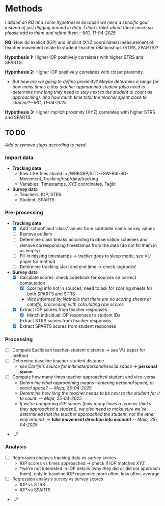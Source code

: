 # Methods

*I added an RQ and some hypotheses because we need a specific goal instead of just digging around in data. I didn't think about these much so please add to them and refine them.--MC, 11-04-2025*  

**RQ:** How do explicit (IOP) and implicit (XYZ coordinates) measurement of teacher movement relate to student-teacher relationships (STRS, SPARTS)?

**Hypothesis 1:** Higher IOP positively correlates with higher STRS and SPARTS.

**Hypothesis 2:** Higher IOP positively correlates with closer proximity. 
* *But how are we going to define proximity? Maybe determine a range for how many times a day teacher approached student (also need to determine how long they need to stay next to the student to count as approaching), and how much time total the teacher spent close to student?--MC, 11-04-2025*

**Hypothesis 3:** Higher implicit proximity (XYZ) correlates with higher STRS and SPARTS.

## TO DO

*Add or remove steps according to need.*

### Import data
* **Tracking data**
    * Raw CSV files stored in /WRKGRP/STD-FSW-BSI-SD-Movement_Tracking/dsp/data/tracking
    * Variables: Timestamps, XYZ coordinates, TagId
* **Survey data**
    * Teachers: IOP, STRS
    * Student: SPARTS
### Pre-processing
* **Tracking data**
    * [x] Add 'school' and 'class' values from subfolder name as key values
    * [ ] Remove outliers
    * [ ] Determine class breaks according to observation schemes and remove corresponding timestamps from the data (do not fill them in as empty) 
    * [ ] Fill in missing timestamps -> tracker goes to sleep mode, see VU paper for method
    * [ ] Determine tracking start and end time -> check logbooks!
* **Survey data**
    * [x] Calculate scores: check codebook for sources on correct computation
      * [x] Scoring info not in sources; need to ask for scoring sheets for both SPARTS and STRS
      * *Was informed by Nathalie that there are no scoring sheets or cutoffs, proceeding with calculating raw scores*
    * [x] Extract IOP scores from teacher responses
      * [x] Match individual IOP responses to student IDs
    * [ ] Extract STRS scores from teacher responses
    * [x] Extract SPARTS scores from student responses
### Processing
* [ ] Compute Euclidean teacher-student distance -> see VU paper for method
* [ ] Determine baseline teacher-student distance
    * *see Carlijn's source for initimate/personal/social space* -> **personal space**
* [ ] Compute how many times teacher approached student and vice-versa
    * *Determine what approaching means--entering personal space, or social space? -- Maja, 25-04-2025*
    * *Determine how long the teacher needs to be next to the student for it to count. -- Maja, 25-04-2025*
    * *If we're comparing IOP scores (how many times a teacher thinks they approached a student), we also need to make sure we've determined that the teacher approached the student, not the other way around. -> **take movement direction into account** -- Maja, 25-04-2025*
* ...?
### Analysis
* [ ] Regression analysis tracking data vs survey scores
    * IOP scores vs times approached -> check if IOP matches XYZ
    * *we're not interested in IOP details (why they did or did not approach them), only in baseline IOP response: more often, less often, average
* [ ] Regression analysis survey vs survey scores
    * IOP vs STRS
    * IOP vs SPARTS
* ...?
